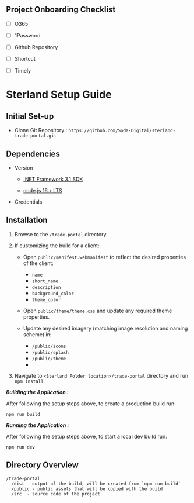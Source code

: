 ## Project Onboarding Checklist 

- [ ] O365
- [ ] 1Password
- [ ] Github Repository
- [ ] Shortcut
- [ ] Timely


# Sterland Setup Guide

## Initial Set-up

- Clone Git Repository : `https://github.com/Soda-Digital/sterland-trade-portal.git`

## Dependencies

* Version
	
	- [.NET Framework 3.1 SDK](https://dotnet.microsoft.com/en-us/download/dotnet/3.1)

	- [node.js 16.x LTS](https://nodejs.dev/download)
		
* Credentials
		
## Installation

1.  Browse to the `/trade-portal` directory.

2.  If customizing the build for a client:

    -   Open `public/manifest.webmanifest` to reflect the desired properties of the client:

        -   `name`
        -   `short_name`
        -   `description`
        -   `background_color`
        -   `theme_color`

    -   Open `public/theme/theme.css` and update any required theme properties.

    -   Update any desired imagery (matching image resolution and naming scheme) in:
        -   `/public/icons`
        -   `/public/splash`
        -   `/public/theme`
        -   

3. Navigate to `<Sterland Folder location>/trade-portal` directory and run `npm install` 

***Building the Application :***

After following the setup steps above, to create a production build run:

`npm run build`

	
***Running the Application :***

After following the setup steps above, to start a local dev build run:

`npm run dev`

## Directory Overview

```
/trade-portal
  /dist - output of the build, will be created from `npm run build`
  /public - public assets that will be copied with the build
  /src  - source code of the project
```
